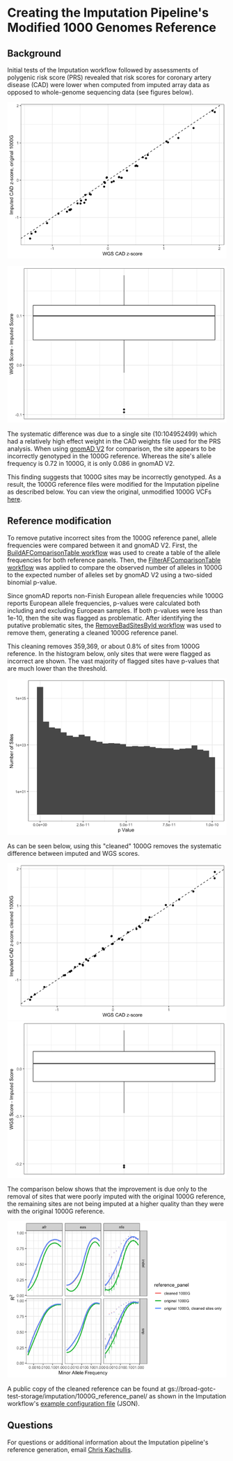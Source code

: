 # Creating the Imputation Pipeline's Modified 1000 Genomes Reference

## Background
Initial tests of the Imputation workflow followed by assessments of polygenic risk score (PRS) revealed that risk scores for coronary artery disease (CAD) were lower when computed from imputed array data as opposed to whole-genome sequencing data (see figures below).

![](imputed_vs_wgs_scores_original_1kg-1.png)

![](imputed_vs_wgs_scores_original_1kg-2.png)

The systematic difference was due to a single site (10:104952499) which had a relatively high effect weight in the CAD weights file used for the PRS analysis. When using [gnomAD V2](https://gnomad.broadinstitute.org/) for comparison, the site appears to be incorrectly genotyped in the 1000G reference. Whereas the site's allele frequency is 0.72 in 1000G, it is only 0.086 in gnomAD V2. 

This finding suggests that 1000G sites may be incorrectly genotyped. As a result, the 1000G reference files were modified for the Imputation pipeline as described below. You can view the original, unmodified 1000G VCFs [here](https://ftp.1000genomes.ebi.ac.uk/vol1/ftp/release/20130502/). 

## Reference modification 
To remove putative incorrect sites from the 1000G reference panel, allele frequencies were compared between it and gnomAD V2. First, the [BuildAFComparisonTable workflow](https://github.com/broadinstitute/warp/tree/develop/scripts/BuildAFComparisonTable.wdl) was used to create a table of the allele frequencies for both reference panels. Then, the [FilterAFComparisonTable workflow](https://github.com/broadinstitute/warp/tree/develop/scripts/FilterAFComparisonTable.wdl) was applied to compare the observed number of alleles in 1000G to the expected number of alleles set by gnomAD V2 using a two-sided binomial p-value. 

Since gnomAD reports non-Finish European allele frequencies while 1000G reports European allele frequencies, p-values were calculated both including and excluding European samples. If both p-values were less than 1e-10, then the site was flagged as problematic. After identifying the putative problematic sites, the [RemoveBadSitesById workflow](https://github.com/broadinstitute/warp/tree/develop/scripts/RemoveBadSitesById.wdl) was used to remove them, generating a cleaned 1000G reference panel. 

This cleaning removes 359,369, or about 0.8% of sites from 1000G reference. In the histogram below, only sites that were were flagged as incorrect are shown. The vast majority of flagged sites have p-values that are much lower than the threshold.

![](method_2_p-value_histogram-1.png)

As can be seen below, using this "cleaned" 1000G removes the systematic difference between imputed and WGS scores.

![](imputed_vs_wgs_scores_cleaned_method_2_1kg-1.png)
![](imputed_vs_wgs_scores_cleaned_method_2_1kg-2.png)

The comparison below shows that the improvement is due only to the removal of sites that were poorly imputed with the original 1000G reference, the remaining sites are not being imputed at a higher quality than they were with the original 1000G reference. 

![](cleaned_vs_original_compare_to_gnomad_af_method_correlations-1.png)

A public copy of the cleaned reference can be found at gs://broad-gotc-test-storage/imputation/1000G_reference_panel/ as shown in the Imputation workflow's [example configuration file](https://github.com/broadinstitute/warp/blob/master/pipelines/broad/arrays/imputation/example_inputs.json) (JSON).

## Questions 
For questions or additional information about the Imputation pipeline's reference generation, email [Chris Kachullis](mailto:ckachuli@broadinstitute.org).

